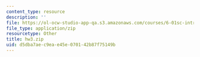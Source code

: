 ```yaml
---
content_type: resource
description: ''
file: https://ol-ocw-studio-app-qa.s3.amazonaws.com/courses/6-01sc-introduction-to-electrical-engineering-and-computer-science-i-spring-2011/d5dba7aec9eae45e070142b87f75149b_hw3.zip
file_type: application/zip
resourcetype: Other
title: hw3.zip
uid: d5dba7ae-c9ea-e45e-0701-42b87f75149b
---
```

